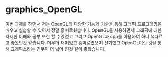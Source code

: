 # graphics_OpenGL

이번 과제를 하면서 저는 OpenGL의 다양한 기능과 기술을 통해 그래픽 프로그래밍을 배우고 실습할 수 있어서 정말 흥미로웠습니다. OpenGL을 사용하면서 그래픽에 대한 자세한 이해와 공부 또한 할 수있었고 그리고 OpenGL과 cpp를 이용하여 하니 색다르고 좋왔던것 같습니다. 더우더 재미있고 흥미로웠으며 신기했고 OpenGL이란 것을 통해 그래픽스라는 견무이 더 넓어 진것 같아 좋왔습니다.
